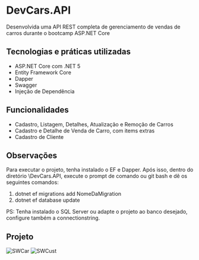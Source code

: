 # DevCars.API
Desenvolvida uma API REST completa de gerenciamento de vendas de carros durante o bootcamp ASP.NET Core

## Tecnologias e práticas utilizadas
- ASP.NET Core com .NET 5
- Entity Framework Core
- Dapper
- Swagger
- Injeção de Dependência
## Funcionalidades
- Cadastro, Listagem, Detalhes, Atualização e Remoção de Carros
- Cadastro e Detalhe de Venda de Carro, com items extras
- Cadastro de Cliente
## Observações
  Para executar o projeto, tenha instalado o EF e Dapper. Após isso, dentro do diretório \DevCars.API\, execute o prompt de comando ou git bash e dê os seguintes comandos:

  1. dotnet ef migrations add NomeDaMigration
  2. dotnet ef database update
  
 PS: Tenha instalado o SQL Server ou adapte o projeto ao banco desejado, configure também a connectionstring.
 
## Projeto
![SWCar](https://user-images.githubusercontent.com/60578339/113944746-71559c00-97db-11eb-8b8e-bcd069c58bb3.PNG)
![SWCust](https://user-images.githubusercontent.com/60578339/113945538-e2e21a00-97dc-11eb-818a-aa6f6613c134.PNG)

